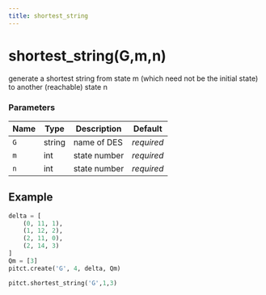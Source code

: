 ```yaml
---
title: shortest_string
---
```


# shortest_string(G,m,n)

generate a shortest string from state m (which need not be the initial state) to another (reachable) state n

### Parameters
| Name       | Type    | Description      |  Default   |
|------------|---------|------------------|------------|
| `G`        | string  | name of DES      | *required* |
| `m`        | int     | state number     | *required* |
| `n`        | int     | state number     | *required* |



## Example

```python title="sample 1"
delta = [
    (0, 11, 1),
    (1, 12, 2),
    (2, 11, 0),
    (2, 14, 3)
]
Qm = [3]
pitct.create('G', 4, delta, Qm)

pitct.shortest_string('G',1,3)
```
